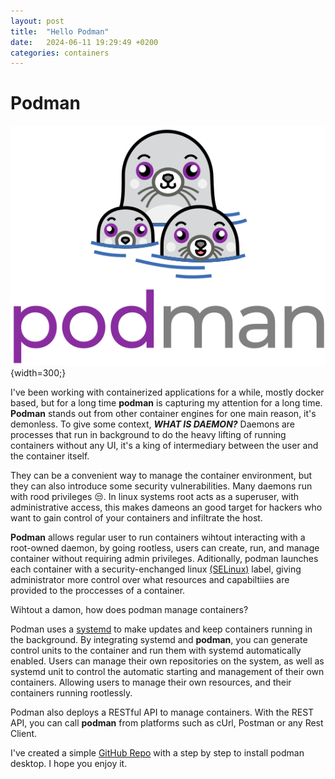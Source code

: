 ```yaml
---
layout: post
title:  "Hello Podman"
date:   2024-06-11 19:29:49 +0200
categories: containers
---
```


# Podman

![Alt text](assets/podman-logo.png){width=300;}


I've been working with containerized applications for a while, mostly docker based, but for a long time **podman** is capturing my attention for a long time. **Podman** stands out from other container engines for one main reason, it's demonless. To give some context, ***WHAT IS DAEMON?*** Daemons are processes that run in background to do the heavy lifting of running containers without any UI, it's a king of intermediary between the user and the container itself. 

They can be a convenient way to manage the container environment, but they can also introduce some security vulnerabilities. Many daemons run with rood privileges :unamused:. In linux systems root acts as a superuser, with administrative access, this makes dameons an good target for hackers who want to gain control of your containers and infiltrate the host.

**Podman** allows regular user to run containers wihtout interacting with a root-owned daemon, by going rootless, users can create, run, and manage container without requiring admin privileges. Aditionally, podman launches each container with a security-enchanged linux [(SELinux)](https://www.redhat.com/en/topics/linux/what-is-selinux) label, giving administrator more control over what resources and capabiltiies are provided to the proccesses of a container.

Wihtout a damon, how does podman manage containers?

Podman uses a [systemd](https://access.redhat.com/documentation/en-us/red_hat_enterprise_linux/7/html/system_administrators_guide/chap-managing_services_with_systemd?extIdCarryOver=true&sc_cid=701f2000001OH7EAAW) to make updates and keep containers running in the background. By integrating systemd and **podman**, you can generate control units to the container and run them with systemd automatically enabled. Users can manage their own repositories on the system, as well as systemd unit to control the automatic starting and management of their own containers. Allowing users to manage their own resources, and their containers running rootlessly.

Podman also deploys a RESTful API to manage containers. With the REST API, you can call **podman** from platforms such as cUrl, Postman or any Rest Client. 

I've created a simple [GitHub Repo](https://github.com/rafaelherik/hello-podman) with a step by step to install podman desktop. I hope you enjoy it.

